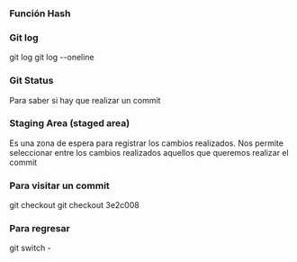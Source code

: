 ### Función Hash

### Git log
git log
git log --oneline

### Git Status
Para saber si hay que realizar un commit

### Staging Area (staged area)
Es una zona de espera para registrar los cambios realizados.
Nos permite seleccionar entre los cambios realizados aquellos que queremos realizar el commit

### Para visitar un commit
git checkout <id sha1>
git checkout 3e2c008

### Para regresar
git switch -